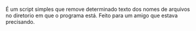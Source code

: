 É um script simples que remove determinado texto dos nomes de arquivos no diretorio em que o programa está. Feito para um amigo que estava precisando.

